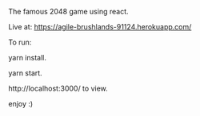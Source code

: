 The famous 2048 game using react.

Live at: https://agile-brushlands-91124.herokuapp.com/

To run:

yarn install.

yarn start.

http://localhost:3000/ to view.

enjoy :)
